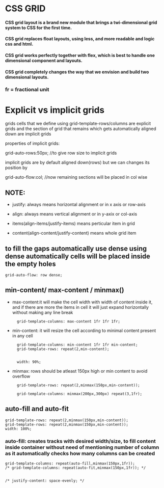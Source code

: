 # CSS GRID

#### CSS grid layout is a brand new module that brings a twi-dimensional grid system to CSS for the first time.

#### CSS grid replaces float layouts, using less, and more readable and logic css and html.

#### CSS grid works perfectly together with flex, which is best to handle one dimensional component and layouts.

#### CSS grid completely changes the way that we envision and build two dimensional layouts.




### fr = fractional unit


# Explicit vs implicit grids

grids cells that we define using grid-template-rows/columns are explicit grids and the section of grid that
remains which gets automatically aligned down are implicit grids

properties of implicit grids:

grid-auto-rows:50px; //to give row size to implicit grids


implicit grids are by default aligned down(rows) but we can changes its position by

grid-auto-flow:col; //now remaining sections will be placed in col wise




## NOTE:

* justify: always means horizontal alignment or in x axis or row-axis
* align: always means vertical alignment or in y-axix or col-axis

* items(align-items/justify-items) means perticular item in grid
* content(align-content/justify-content) means whole grid item
    
    
    

## to fill the gaps automatically use dense using dense automatically cells will be placed inside the empty holes
    grid-auto-flow: row dense;



## min-content/ max-content / minmax()

* max-content:it will make the cell width with width of content inside it, and if there are more the items in cell it will just expand horizontally without making any line break

        grid-template-columns: max-content 1fr 1fr 1fr;

* min-content: it will resize the cell according to minimal content present in any cell 
    
        grid-template-columns: min-content 1fr 1fr min-content;
        grid-template-rows: repeat(2,min-content);


        width: 90%;
* minmax: rows should be atleast 150px high or min content to avoid overflow 
  
        grid-template-rows: repeat(2,minmax(150px,min-content));

        grid-template-columns: minmax(200px,300px) repeat(3,1fr);




## auto-fill and auto-fit


    grid-template-rows: repeat(2,minmax(150px,min-content)); 
    grid-template-rows: repeat(2,minmax(150px,min-content));
    width: 100%;

### auto-fill: creates tracks with desired width/size, to fill content inside container without need of mentioning number of column as it automatically checks how many columns can be created 
    grid-template-columns: repeat(auto-fill,minmax(150px,1fr));
    /* grid-template-columns: repeat(auto-fit,minmax(150px,1fr)); */


    /* justify-content: space-evenly; */
